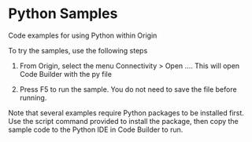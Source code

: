# Python Samples
Code examples for using Python within Origin

To try the samples, use the following steps

1. From Origin, select the menu Connectivity > Open .... This will open Code Builder with the py file

2. Press F5 to run the sample. You do not need to save the file before running.

Note that several examples require Python packages to be installed first. Use the script command provided to install the package, then copy the sample code to the Python IDE in Code Builder to run.
